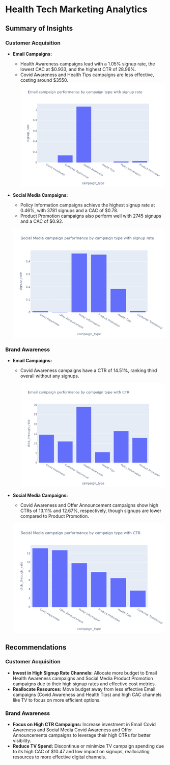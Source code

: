 
# Health Tech Marketing Analytics

## Summary of Insights

### Customer Acquisition
- **Email Campaigns:** 
  - Health Awareness campaigns lead with a 1.05% signup rate, the lowest CAC at $0.933, and the highest CTR of 28.96%.
  - Covid Awareness and Health Tips campaigns are less effective, costing around $3550.
  ![email_campaigns](plots/Email%20campaign%20performance%20by%20campaign%20type%20with%20signup%20rate.png)


- **Social Media Campaigns:**
  - Policy Information campaigns achieve the highest signup rate at 0.46%, with 3781 signups and a CAC of $0.78.
  - Product Promotion campaigns also perform well with 2745 signups and a CAC of $0.92.

  ![social_media](plots/social%20media%20campaign%20performance%20by%20campaign%20type%20with%20signup%20rate.png)

### Brand Awareness
- **Email Campaigns:**
  - Covid Awareness campaigns have a CTR of 14.51%, ranking third overall without any signups.

    !['email_capagins](plots/Email%20campaign%20performance%20by%20campaign%20type%20with%20CTR.png)

- **Social Media Campaigns:**
  - Covid Awareness and Offer Announcement campaigns show high CTRs of 13.11% and 12.67%, respectively, though signups are lower compared to Product Promotion.
  
  !['social_media_campaigns](plots/social%20media%20campaign%20performance%20by%20campaign%20type%20with%20CTR.png)

## Recommendations

### Customer Acquisition
- **Invest in High Signup Rate Channels:** Allocate more budget to Email Health Awareness campaigns and Social Media Product Promotion campaigns due to their high signup rates and effective cost metrics.
- **Reallocate Resources:** Move budget away from less effective Email campaigns (Covid Awareness and Health Tips) and high CAC channels like TV to focus on more efficient options.

### Brand Awareness
- **Focus on High CTR Campaigns:** Increase investment in Email Covid Awareness and Social Media Covid Awareness and Offer Announcements campaigns to leverage their high CTRs for better visibility.
- **Reduce TV Spend:** Discontinue or minimize TV campaign spending due to its high CAC of $10.47 and low impact on signups, reallocating resources to more effective digital channels.
